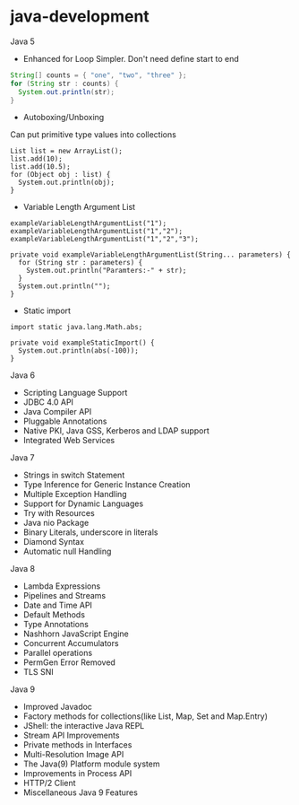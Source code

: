# java-development

Java 5


- Enhanced for Loop
Simpler. Don't need define start to end
```java
String[] counts = { "one", "two", "three" };
for (String str : counts) {
  System.out.println(str);
}
```
- Autoboxing/Unboxing

Can put primitive type values into collections
```
List list = new ArrayList();
list.add(10);
list.add(10.5);
for (Object obj : list) {
  System.out.println(obj);
}
```
- Variable Length Argument List
```
exampleVariableLengthArgumentList("1");
exampleVariableLengthArgumentList("1","2");
exampleVariableLengthArgumentList("1","2","3");
```
```
private void exampleVariableLengthArgumentList(String... parameters) {
  for (String str : parameters) {
    System.out.println("Paramters:-" + str);
  }
  System.out.println("");
}
```
- Static import
```
import static java.lang.Math.abs;

private void exampleStaticImport() {
  System.out.println(abs(-100));
}
```



Java 6

- Scripting Language Support
- JDBC 4.0 API
- Java Compiler API
- Pluggable Annotations
- Native PKI, Java GSS, Kerberos and LDAP support
- Integrated Web Services

Java 7

- Strings in switch Statement
- Type Inference for Generic Instance Creation
- Multiple Exception Handling
- Support for Dynamic Languages
- Try with Resources
- Java nio Package
- Binary Literals, underscore in literals
- Diamond Syntax
- Automatic null Handling

Java 8

- Lambda Expressions
- Pipelines and Streams
- Date and Time API
- Default Methods
- Type Annotations
- Nashhorn JavaScript Engine
- Concurrent Accumulators
- Parallel operations
- PermGen Error Removed
- TLS SNI

Java 9

- Improved Javadoc
- Factory methods for collections(like List, Map, Set and Map.Entry)
- JShell: the interactive Java REPL
- Stream API Improvements
- Private methods in Interfaces
- Multi-Resolution Image API
- The Java(9) Platform module system
- Improvements in Process API
- HTTP/2 Client
- Miscellaneous Java 9 Features

